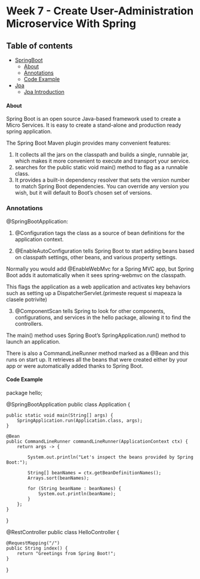 
# Week 7 - Create User-Administration Microservice With Spring

## Table of contents

- [SpringBoot](#spring-boot)
  - [About](#about)
  - [Annotations](#annotations)
  - [Code Example](#code-example)
- [Jpa](#Jpa)
  - [Jpa Introduction](#jpa-introduction)



#### About

Spring Boot is an open source Java-based framework used to create a Micro Services.
It is easy to create a stand-alone and production ready spring application.



The Spring Boot Maven plugin provides many convenient features:

1) It collects all the jars on the classpath and builds a single, runnable jar, which makes it more convenient to execute and transport your service.
2) searches for the public static void main() method to flag as a runnable class.
3) It provides a built-in dependency resolver that sets the version number to match Spring Boot dependencies. 
You can override any version you wish, but it will default to Boot’s chosen set of versions.


### Annotations



@SpringBootApplication:

1) @Configuration tags the class as a source of bean definitions for the application context.

2) @EnableAutoConfiguration tells Spring Boot to start adding beans based on classpath settings, other beans, and various property settings.

Normally you would add @EnableWebMvc for a Spring MVC app, but Spring Boot adds it automatically when it sees spring-webmvc on the classpath. 

This flags the application as a web application and activates key behaviors such as setting up a DispatcherServlet.(primeste request si mapeaza la clasele potrivite)


3) @ComponentScan tells Spring to look for other components, configurations, and services in the hello package, allowing it to find the controllers.


The main() method uses Spring Boot’s SpringApplication.run() method to launch an application.


There is also a CommandLineRunner method marked as a @Bean and this runs on start up. 
It retrieves all the beans that were created either by your app or were automatically added thanks to Spring Boot. 



#### Code Example



package hello;


@SpringBootApplication
public class Application {

    public static void main(String[] args) {
        SpringApplication.run(Application.class, args);
    }

    @Bean
    public CommandLineRunner commandLineRunner(ApplicationContext ctx) {
        return args -> {

            System.out.println("Let's inspect the beans provided by Spring Boot:");

            String[] beanNames = ctx.getBeanDefinitionNames();
            Arrays.sort(beanNames);

            for (String beanName : beanNames) {
                System.out.println(beanName);
            }
        };
    }
}


@RestController
public class HelloController {

    @RequestMapping("/")
    public String index() {
        return "Greetings from Spring Boot!";
    }
}

